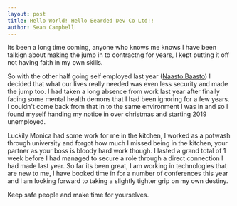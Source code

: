 ```yaml
---
layout: post
title: Hello World! Hello Bearded Dev Co Ltd!!
author: Sean Campbell
---
```


Its been a long time coming, anyone who knows me knows I have been talkign about making the jump in to contractng for years, I kept putting it off not having faith in my own skills. 

So with the other half going self employed last year ([Naasto Baasto](https://naastobaasto.co.uk)) I decided that what our lives really needed was even less security and made the jump too. I had taken a long absence from work last year after finally facing some mental health demons that I had been ignoring for a few years. I couldn't come back from that in to the same environment I was in and so I found myself handing my notice in over christmas and starting 2019 unemployed. 

Luckily Monica had some work for me in the kitchen, I worked as a potwash through university and forgot how much I missed being in the kitchen, your partner as your boss is bloody hard work though. I lasted a grand total of 1 week before I had managed to secure a role through a direct connection I had made last year. So far its been great, I am working in technologies that are new to me, I have booked time in for a number of conferences this year and I am looking forward to taking a slightly tighter grip on my own destiny. 

Keep safe people and make time for yourselves.